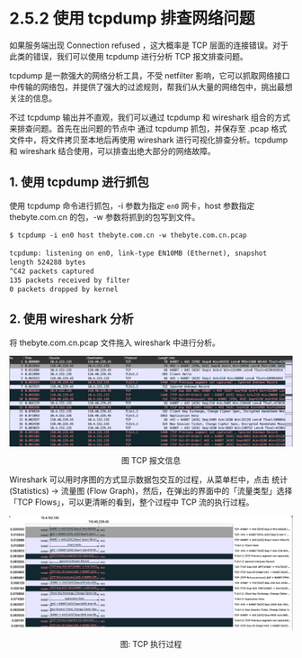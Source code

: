 # 2.5.2 使用 tcpdump 排查网络问题 

如果服务端出现 Connection refused ，这大概率是 TCP 层面的连接错误。对于此类的错误，我们可以使用 tcpdump 进行分析 TCP 报文排查问题。

tcpdump 是一款强大的网络分析工具，不受 netfilter 影响，它可以抓取网络接口中传输的网络包，并提供了强大的过滤规则，帮我们从大量的网络包中，挑出最想关注的信息。

不过 tcpdump 输出并不直观，我们可以通过 tcpdump 和 wireshark 组合的方式来排查问题。首先在出问题的节点中 通过 tcpdump 抓包，并保存至 .pcap 格式文件中，将文件拷贝至本地后再使用 wireshark 进行可视化排查分析。tcpdump 和 wireshark 结合使用，可以排查出绝大部分的网络故障。


## 1. 使用 tcpdump 进行抓包

使用 tcpdump 命令进行抓包，-i 参数为指定 `en0` 网卡，host 参数指定 thebyte.com.cn 的包，-w 参数将抓到的包写到文件。

```
$ tcpdump -i en0 host thebyte.com.cn -w thebyte.com.cn.pcap

tcpdump: listening on en0, link-type EN10MB (Ethernet), snapshot length 524288 bytes
^C42 packets captured
135 packets received by filter
0 packets dropped by kernel
```

## 2. 使用 wireshark 分析

将 thebyte.com.cn.pcap 文件拖入 wireshark 中进行分析。

<div  align="center">
	<img src="../assets/wireshark-1.png" width = "600"  align=center />
	<p>图 TCP 报文信息</p>
</div>

Wireshark 可以用时序图的方式显示数据包交互的过程，从菜单栏中，点击 统计 (Statistics) -> 流量图 (Flow Graph)，然后，在弹出的界面中的「流量类型」选择 「TCP Flows」，可以更清晰的看到，整个过程中 TCP 流的执行过程。

<div  align="center">
	<img src="../assets/wireshark-2.png" width = "600"  align=center />
	<p>图: TCP 执行过程</p>
</div>
